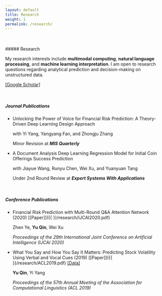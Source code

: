 ```yaml
---
layout: default
title: Research
weight: 1
permalink: /research/
---
```


<br/>
<br/>
##### Research

My research interests include **multimodal computing**, **natural language processing**, and **machine learning interpretation**. I am open to research questions regarding analytical prediction and decision-making on unstructured data.<br>

[[Google Scholar]](https://scholar.google.com/citations?user=pSUNWFEAAAAJ)

<br/>


##### Journal Publications

* Unlocking the Power of Voice for Financial Risk Prediction: A Theory-Driven Deep Learning Design Approach

	with Yi Yang, Yangyang Fan, and Zhongju Zhang

	Minor Revision at ***MIS Quarterly***

* A Document Analysis Deep Learning Regression Model for Initial Coin Offerings Success Prediction

	with Jiayue Wang, Runyu Chen, Wei Xu, and Yuanyuan Tang

	Under 2nd Round Review at ***Expert Systems With Applications***

<br/>

##### Conference Publications

* Financial Risk Prediction with Multi-Round Q&A Attention Network (2020) [[Paper]]({{  }}/research/IJCAI2020.pdf)

	Zhen Ye, **Yu Qin**, Wei Xu

	*Proceedings of the 29th International Joint Conference on Artificial Intelligence (IJCAI 2020)*


* What You Say and How You Say It Matters: Predicting Stock Volatility Using Verbal and Vocal Cues (2019)  [[Paper]]({{  }}/research/ACL2019.pdf) [[Data]](https://github.com/GeminiLn/EarningsCall_Dataset)

	**Yu Qin**, Yi Yang

	*Proceedings of the 57th Annual Meeting of the Association for Computational Linguistics (ACL 2019)*